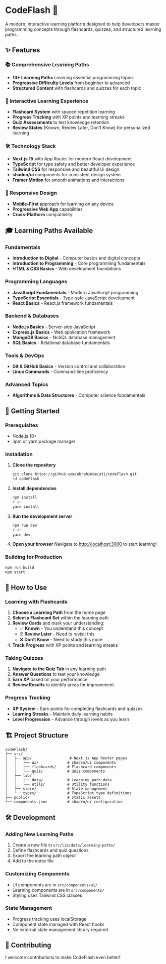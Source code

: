 # CodeFlash 🚀

A modern, interactive learning platform designed to help developers master programming concepts through flashcards, quizzes, and structured learning paths.

## ✨ Features

### 📚 Comprehensive Learning Paths
- **13+ Learning Paths** covering essential programming topics
- **Progressive Difficulty Levels** from beginner to advanced
- **Structured Content** with flashcards and quizzes for each topic

### 🎯 Interactive Learning Experience
- **Flashcard System** with spaced repetition learning
- **Progress Tracking** with XP points and learning streaks
- **Quiz Assessments** to test knowledge retention
- **Review States** (Known, Review Later, Don't Know) for personalized learning

### 🛠️ Technology Stack
- **Next.js 15** with App Router for modern React development
- **TypeScript** for type safety and better developer experience
- **Tailwind CSS** for responsive and beautiful UI design
- **shadcn/ui** components for consistent design system
- **Framer Motion** for smooth animations and interactions

### 📱 Responsive Design
- **Mobile-First** approach for learning on any device
- **Progressive Web App** capabilities
- **Cross-Platform** compatibility

## 🎓 Learning Paths Available

### Fundamentals
- **Introduction to Digital** - Computer basics and digital concepts
- **Introduction to Programming** - Core programming fundamentals
- **HTML & CSS Basics** - Web development foundations

### Programming Languages
- **JavaScript Fundamentals** - Modern JavaScript programming
- **TypeScript Essentials** - Type-safe JavaScript development
- **React Basics** - React.js framework fundamentals

### Backend & Databases
- **Node.js Basics** - Server-side JavaScript
- **Express.js Basics** - Web application framework
- **MongoDB Basics** - NoSQL database management
- **SQL Basics** - Relational database fundamentals

### Tools & DevOps
- **Git & GitHub Basics** - Version control and collaboration
- **Linux Commands** - Command-line proficiency

### Advanced Topics
- **Algorithms & Data Structures** - Computer science fundamentals

## 🚀 Getting Started

### Prerequisites
- Node.js 18+ 
- npm or yarn package manager

### Installation

1. **Clone the repository**
   ```bash
   git clone https://github.com/ebrahimbeiati/codeFlash.git
   cd codeFlash
   ```

2. **Install dependencies**
   ```bash
   npm install
   # or
   yarn install
   ```

3. **Run the development server**
   ```bash
   npm run dev
   # or
   yarn dev
   ```

4. **Open your browser**
   Navigate to [http://localhost:3000](http://localhost:3000) to start learning!

### Building for Production

```bash
npm run build
npm start
```

## 📖 How to Use

### Learning with Flashcards
1. **Choose a Learning Path** from the home page
2. **Select a Flashcard Set** within the learning path
3. **Review Cards** and mark your understanding:
   - ✅ **Known** - You understand this concept
   - ⏰ **Review Later** - Need to revisit this
   - ❌ **Don't Know** - Need to study this more
4. **Track Progress** with XP points and learning streaks

### Taking Quizzes
1. **Navigate to the Quiz Tab** in any learning path
2. **Answer Questions** to test your knowledge
3. **Earn XP** based on your performance
4. **Review Results** to identify areas for improvement

### Progress Tracking
- **XP System** - Earn points for completing flashcards and quizzes
- **Learning Streaks** - Maintain daily learning habits
- **Level Progression** - Advance through levels as you learn

## 🏗️ Project Structure

```
codeFlash/
├── src/
│   ├── app/                 # Next.js App Router pages
│   │   ├── ui/             # shadcn/ui components
│   │   ├── flashcards/     # Flashcard components
│   │   └── quiz/           # Quiz components
│   ├── lib/
│   │   ├── data/           # Learning path data
│   │   └── utils/          # Utility functions
│   ├── store/              # State management
│   └── types/              # TypeScript type definitions
├── public/                 # Static assets
└── components.json         # shadcn/ui configuration
```

## 🛠️ Development

### Adding New Learning Paths
1. Create a new file in `src/lib/data/learning-paths/`
2. Define flashcards and quiz questions
3. Export the learning path object
4. Add to the index file

### Customizing Components
- UI components are in `src/components/ui/`
- Learning components are in `src/components/`
- Styling uses Tailwind CSS classes

### State Management
- Progress tracking uses localStorage
- Component state managed with React hooks
- No external state management library required

## 🤝 Contributing

I welcome contributions to make CodeFlash even better!
